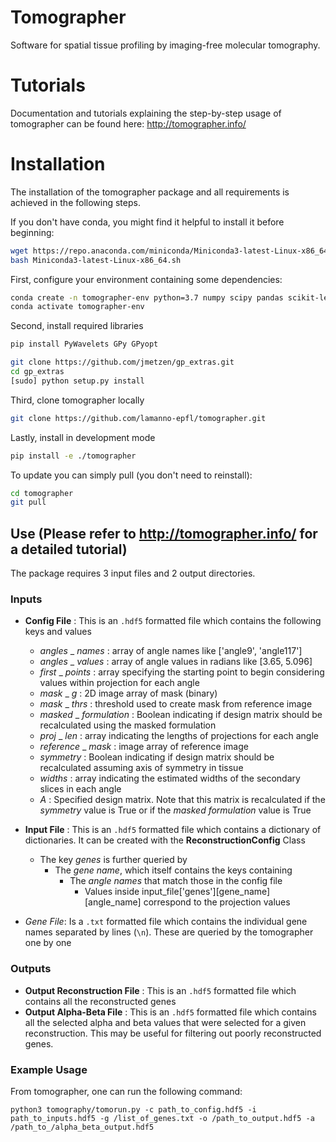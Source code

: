 # Tomographer
Software for spatial tissue profiling by imaging-free molecular tomography.

# Tutorials
Documentation and tutorials explaining the step-by-step usage of tomographer can be found here: http://tomographer.info/

# Installation

The installation of the tomographer package and all requirements is achieved in the following steps.

If you don't have conda, you might find it helpful to install it before beginning:
```bash
wget https://repo.anaconda.com/miniconda/Miniconda3-latest-Linux-x86_64.sh
bash Miniconda3-latest-Linux-x86_64.sh
```

First, configure your environment containing some dependencies:
```bash
conda create -n tomographer-env python=3.7 numpy scipy pandas scikit-learn scikit-image matplotlib --channel bioconda --channel conda-forge
conda activate tomographer-env
```

Second, install required libraries
```bash
pip install PyWavelets GPy GPyopt

git clone https://github.com/jmetzen/gp_extras.git
cd gp_extras
[sudo] python setup.py install
```

Third, clone tomographer locally
```bash
git clone https://github.com/lamanno-epfl/tomographer.git
```

Lastly, install in development mode
```bash
pip install -e ./tomographer
```

To update you can simply pull (you don't need to reinstall): 
```bash
cd tomographer
git pull
```

## Use (Please refer to http://tomographer.info/ for a detailed tutorial)

The package requires 3 input files and 2 output directories.

### Inputs

- **Config File** : This is an `.hdf5` formatted file which contains the following keys and values
  - _angles_ _ _names_ : array of angle names like ['angle9', 'angle117']
  - _angles_ _ _values_ : array of angle values in radians like [3.65, 5.096]
  - _first_ _ _points_ : array specifying the starting point to begin considering values within projection for each angle
  - _mask_ _ _g_ : 2D image array of mask (binary)
  - _mask_ _ _thrs_ : threshold used to create mask from reference image
  - _masked_ _ _formulation_ : Boolean indicating if design matrix should be recalculated using the masked formulation
  - _proj_ _ _len_ : array indicating the lengths of projections for each angle
  - _reference_ _ _mask_ : image array of reference image
  - _symmetry_ : Boolean indicating if design matrix should be recalculated assuming axis of symmetry in tissue
  - _widths_ : array indicating the estimated widths of the secondary slices in each angle
  - _A_ : Specified design matrix. Note that this matrix is recalculated if the _symmetry_ value is True or if the _masked formulation_ value is True

- **Input File** : This is an `.hdf5` formatted file which contains a dictionary of dictionaries. It can be created with the **ReconstructionConfig** Class 
  - The key *genes* is further queried by
    - The *gene name*, which itself contains the keys containing
      - The *angle names* that match those in the config file
        - Values inside input_file['genes'][gene_name][angle_name] correspond to the projection values

- *Gene File*: Is a `.txt` formatted file which contains the individual gene names separated by lines (`\n`). These are queried by the tomographer one by one

### Outputs

- **Output Reconstruction File** : This is an `.hdf5` formatted file which contains all the reconstructed genes
- **Output Alpha-Beta File** : This is an `.hdf5` formatted file which contains all the selected alpha and beta values that were selected for a given reconstruction. This may be useful for filtering out poorly reconstructed genes.

### Example Usage

From tomographer, one can run the following command:

```python3 tomography/tomorun.py -c path_to_config.hdf5 -i path_to_inputs.hdf5 -g /list_of_genes.txt -o /path_to_output.hdf5 -a  /path_to_/alpha_beta_output.hdf5 ```
